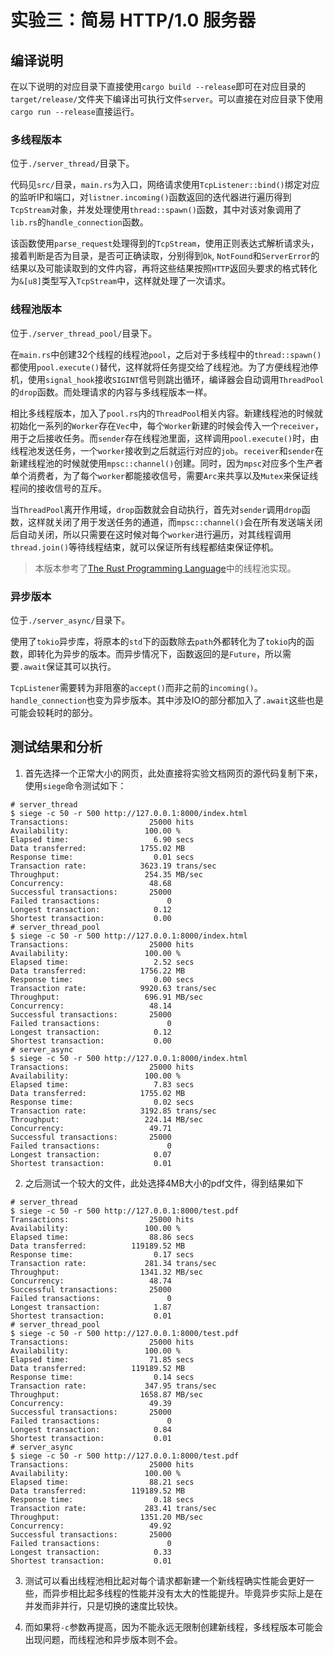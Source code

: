 # 实验三：简易 HTTP/1.0 服务器

## 编译说明

在以下说明的对应目录下直接使用`cargo build --release`即可在对应目录的`target/release/`文件夹下编译出可执行文件`server`。可以直接在对应目录下使用`cargo run --release`直接运行。

### 多线程版本

位于`./server_thread/`目录下。

代码见`src/`目录，`main.rs`为入口，网络请求使用`TcpListener::bind()`绑定对应的监听IP和端口，对`listner.incoming()`函数返回的迭代器进行遍历得到`TcpStream`对象，并发处理使用`thread::spawn()`函数，其中对该对象调用了`lib.rs`的`handle_connection`函数。

该函数使用`parse_request`处理得到的`TcpStream`，使用正则表达式解析请求头，接着判断是否为目录，是否可正确读取，分别得到`Ok`, `NotFound`和`ServerError`的结果以及可能读取到的文件内容，再将这些结果按照`HTTP`返回头要求的格式转化为`&[u8]`类型写入`TcpStream`中，这样就处理了一次请求。

### 线程池版本

位于`./server_thread_pool/`目录下。

在`main.rs`中创建32个线程的线程池`pool`，之后对于多线程中的`thread::spawn()`都使用`pool.execute()`替代，这样就将任务提交给了线程池。为了方便线程池停机，使用`signal_hook`接收`SIGINT`信号则跳出循环，编译器会自动调用`ThreadPool`的`drop`函数。而处理请求的内容与多线程版本一样。

相比多线程版本，加入了`pool.rs`内的`ThreadPool`相关内容。新建线程池的时候就初始化一系列的`Worker`存在`Vec`中，每个`Worker`新建的时候会传入一个`receiver`，用于之后接收任务。而`sender`存在线程池里面，这样调用`pool.execute()`时，由线程池发送任务，一个`worker`接收到之后就运行对应的`job`。`receiver`和`sender`在新建线程池的时候就使用`mpsc::channel()`创建。同时，因为`mpsc`对应多个生产者单个消费者，为了每个`worker`都能接收信号，需要`Arc`来共享以及`Mutex`来保证线程间的接收信号的互斥。

当`ThreadPool`离开作用域，`drop`函数就会自动执行，首先对`sender`调用`drop`函数，这样就关闭了用于发送任务的通道，而`mpsc::channel()`会在所有发送端关闭后自动关闭，所以只需要在这时候对每个`worker`进行遍历，对其线程调用`thread.join()`等待线程结束，就可以保证所有线程都结束保证停机。

> 本版本参考了[The Rust Programming Language](https://doc.rust-lang.org/stable/book/ch20-00-final-project-a-web-server.html)中的线程池实现。

### 异步版本

位于`./server_async/`目录下。

使用了`tokio`异步库，将原本的`std`下的函数除去`path`外都转化为了`tokio`内的函数，即转化为异步的版本。而异步情况下，函数返回的是`Future`，所以需要`.await`保证其可以执行。

`TcpListener`需要转为非阻塞的`accept()`而非之前的`incoming()`。`handle_connection`也变为异步版本。其中涉及IO的部分都加入了`.await`这些也是可能会较耗时的部分。

## 测试结果和分析

1. 首先选择一个正常大小的网页，此处直接将实验文档网页的源代码复制下来，使用`siege`命令测试如下：

```shell
# server_thread
$ siege -c 50 -r 500 http://127.0.0.1:8000/index.html
Transactions:                  25000 hits
Availability:                 100.00 %
Elapsed time:                   6.90 secs
Data transferred:            1755.02 MB
Response time:                  0.01 secs
Transaction rate:            3623.19 trans/sec
Throughput:                   254.35 MB/sec
Concurrency:                   48.68
Successful transactions:       25000
Failed transactions:               0
Longest transaction:            0.12
Shortest transaction:           0.00
# server_thread_pool
$ siege -c 50 -r 500 http://127.0.0.1:8000/index.html
Transactions:                  25000 hits
Availability:                 100.00 %
Elapsed time:                   2.52 secs
Data transferred:            1756.22 MB
Response time:                  0.00 secs
Transaction rate:            9920.63 trans/sec
Throughput:                   696.91 MB/sec
Concurrency:                   48.14
Successful transactions:       25000
Failed transactions:               0
Longest transaction:            0.12
Shortest transaction:           0.00
# server_async
$ siege -c 50 -r 500 http://127.0.0.1:8000/index.html
Transactions:                  25000 hits
Availability:                 100.00 %
Elapsed time:                   7.83 secs
Data transferred:            1755.02 MB
Response time:                  0.02 secs
Transaction rate:            3192.85 trans/sec
Throughput:                   224.14 MB/sec
Concurrency:                   49.71
Successful transactions:       25000
Failed transactions:               0
Longest transaction:            0.07
Shortest transaction:           0.01
```

2. 之后测试一个较大的文件，此处选择4MB大小的pdf文件，得到结果如下

```shell
# server_thread
$ siege -c 50 -r 500 http://127.0.0.1:8000/test.pdf
Transactions:                  25000 hits
Availability:                 100.00 %
Elapsed time:                  88.86 secs
Data transferred:          119189.52 MB
Response time:                  0.17 secs
Transaction rate:             281.34 trans/sec
Throughput:                  1341.32 MB/sec
Concurrency:                   48.74
Successful transactions:       25000
Failed transactions:               0
Longest transaction:            1.87
Shortest transaction:           0.01
# server_thread_pool
$ siege -c 50 -r 500 http://127.0.0.1:8000/test.pdf
Transactions:                  25000 hits
Availability:                 100.00 %
Elapsed time:                  71.85 secs
Data transferred:          119189.52 MB
Response time:                  0.14 secs
Transaction rate:             347.95 trans/sec
Throughput:                  1658.87 MB/sec
Concurrency:                   49.39
Successful transactions:       25000
Failed transactions:               0
Longest transaction:            0.84
Shortest transaction:           0.01
# server_async
$ siege -c 50 -r 500 http://127.0.0.1:8000/test.pdf
Transactions:                  25000 hits
Availability:                 100.00 %
Elapsed time:                  88.21 secs
Data transferred:          119189.52 MB
Response time:                  0.18 secs
Transaction rate:             283.41 trans/sec
Throughput:                  1351.20 MB/sec
Concurrency:                   49.92
Successful transactions:       25000
Failed transactions:               0
Longest transaction:            0.33
Shortest transaction:           0.01
```

3. 测试可以看出线程池相比起对每个请求都新建一个新线程确实性能会更好一些，而异步相比起多线程的性能并没有太大的性能提升。毕竟异步实际上是在并发而非并行，只是切换的速度比较快。

4. 而如果将`-c`参数再提高，因为不能永远无限制创建新线程，多线程版本可能会出现问题，而线程池和异步版本则不会。